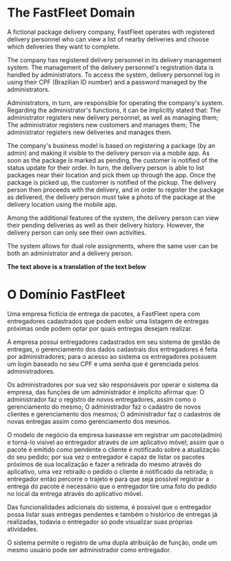 # The FastFleet Domain

A fictional package delivery company, FastFleet operates with registered delivery personnel who can view a list of nearby deliveries and choose which deliveries they want to complete.

The company has registered delivery personnel in its delivery management system. The management of the delivery personnel's registration data is handled by administrators. To access the system, delivery personnel log in using their CPF (Brazilian ID number) and a password managed by the administrators.

Administrators, in turn, are responsible for operating the company's system. Regarding the administrator's functions, it can be implicitly stated that: The administrator registers new delivery personnel, as well as managing them; The administrator registers new customers and manages them; The administrator registers new deliveries and manages them.

The company's business model is based on registering a package (by an admin) and making it visible to the delivery person via a mobile app. As soon as the package is marked as pending, the customer is notified of the status update for their order. In turn, the delivery person is able to list packages near their location and pick them up through the app. Once the package is picked up, the customer is notified of the pickup. The delivery person then proceeds with the delivery, and in order to register the package as delivered, the delivery person must take a photo of the package at the delivery location using the mobile app.

Among the additional features of the system, the delivery person can view their pending deliveries as well as their delivery history. However, the delivery person can only see their own activities.

The system allows for dual role assignments, where the same user can be both an administrator and a delivery person.

**The text above is a translation of the text below**

# O Domínio FastFleet

Uma empresa fictícia de entrega de pacotes, a FastFleet opera com entregadores cadastrados que podem exibir uma listagem de entregas próximas onde podem optar por quais entregas desejam realizar.

A empresa possui entregadores cadastrados em seu sistema de gestão de entregas, o gerenciamento dos dados cadastrais dos entregadores é feita por administradores; para o acesso ao sistema os entregadores possuem um login baseado no seu CPF e uma senha que é gerenciada pelos administradores.

Os administradores por sua vez são responsáveis por operar o sistema da empresa, das funções de um administrador é implícito afirmar que: O administrador faz o registro de novos entregadores, assim como o gerenciamento do mesmo; O administrador faz o cadastro de novos clientes e gerenciamento dos mesmos; O administrador faz o cadastros de novas entregas assim como gerenciamento dos mesmos.

O modelo de negócio da empresa baseasse em registrar um pacote(admin) e torná-lo visível ao entregador através de um aplicativo móvel; assim que o pacote é emitido como pendente o cliente é notificado sobre a atualização do seu pedido; por sua vez o entregador é capaz de listar os pacotes próximos de sua localização e fazer a retirada do mesmo através do aplicativo, uma vez retirado o pedido o cliente é notificado da retirada; o entregador então percorre o trajeto e para que seja possível registrar a entrega do pacote é necessário que o entregador tire uma foto do pedido no local da entrega através do aplicativo móvel.

Das funcionalidades adicionais do sistema, é possível que o entregador possa listar suas entregas pendentes e também o histórico de entregas já realizadas, todavia o entregador só pode visualizar suas próprias atividades.

O sistema permite o registro de uma dupla atribuição de função, onde um mesmo usuário pode ser administrador como entregador.